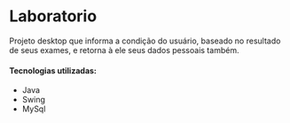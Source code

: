 # Laboratorio

Projeto desktop que informa a condição do usuário, baseado no resultado de seus exames, e retorna à ele seus dados pessoais também.

#### Tecnologias utilizadas:
  - Java
  - Swing
  - MySql



